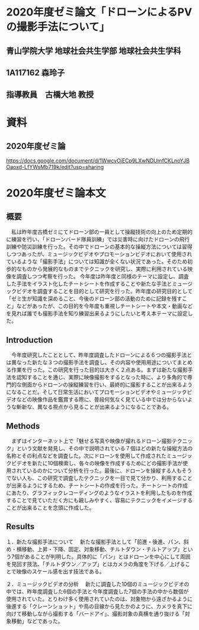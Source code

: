 # 2020年度ゼミ論文「ドローンによるPVの撮影手法について」
## 青山学院大学 地球社会共生学部 地球社会共生学科  
## 1A117162 森玲子  
## 指導教員　古橋大地 教授

# 資料

## 2020年度ゼミ論

https://docs.google.com/document/d/1WwcvOiECp9LXwNDUmfCKLnoYJBOaoxd-LfYWsMb719k/edit?usp=sharing  

# 2020年度ゼミ論本文

## 概要

　私は昨年度古橋ゼミにてドローン部の一員として操縦技術の向上のため定期的に練習を行い、「ドローンバード隊員訓練」では災害時に向けたドローンの飛行訓練や防災訓練を行った。その中でドローンの基本的な操縦方法については習得しつつあったが、ミュージックビデオやプロモーションビデオにおいて使用されているような「撮影手法」については知識が全くない状況であった。そのため初歩的なものから発展的なものまでテクニックを研究し、実際に利用されている映像を調査しつつ考察を行った。
今年度は昨年度と同様のテーマに設定し、調査した手法をイラスト化したチートシートを作成することや新たな手法とミュージックビデオを調査することを目的として研究を行った。昨年度の研究目的として「ゼミ生が知識を深めること、今後のドローン部の活動のために記録を残すこと」などがあったが、この目的を今年度も重視しチートシートや本文・動画などを見れば誰でも撮影手法を知り練習出来るようにしたいと考え本テーマに設定した。

## Introduction

　今年度研究したこととして、昨年度調査したドローンによる６つの撮影手法とは異なった新たな３つの撮影手法を調査し、その内容や使用用途についてまとめる作業を行った。この研究を行った目的は大きく２点ある。まずは新たな撮影手法を認知することを通じ、実際に映像撮影をするとなった時に、より多角的で専門的な側面からドローンの操縦練習を行い、最終的に撮影することが出来るようになることだ。そして日常生活においてプロモーションビデオやミュージックビデオなどの映像作品を鑑賞する際に、普段何気なく見ている中では分からないような斬新な、異なる視点から見ることが出来るようになることである。

## Methods

　まずはインターネット上で「魅せる写真や映像が撮れるドローン撮影テクニック」という文献を発見し、その中で説明されている７個ほどの新たな操縦方法の名称とその利点などを調査した。次にドローンを使用して作成されたミュージックビデオを新たに10個検索し、各々の映像を作成するためにどの撮影手法が使用されているのかについて分析を行った。最後に、ドローンを操縦する人もそうでない人も、この研究で調査したテクニックを一目で見て分かり、利用することが出来るようにするため、チートシートの作成を行った。チートシートの作成にあたり、グラフィックレコーディングのようなイラストを利用したものを作成することで見ていただく方にも親しみやすく、容易にテクニックをイメージすることが出来ることを念頭に作成した。
 
## Results

１．新たな撮影手法について
　新たな撮影手法として「前進・後進、パン、斜め・横移動、上昇・下降、固定、対象移動、チルトダウン・チルトアップ」という7個があることが判明した。具体的に「パン」とはドローンを中心にして周囲を見回す技法、「チルトダウン／アップ」とはカメラの角度を下げる／上げることで映像のスケール感を出す技法である。

２．ミュージックビデオの分析
　新たに調査した10個のミュージックビデオの中では、昨年度調査した6個の手法と今年度調査した7個の手法の中から数個が使用されていた。とりわけ多く使用されていたのは、対象物から遠ざかるように後進する「クレーンショット」や鳥の目線から見たかのように、カメラを真下に向けて移動しながら撮影する「バードアイ」、撮影対象の真横を通り抜ける「対象移動」などであった。
 
 
